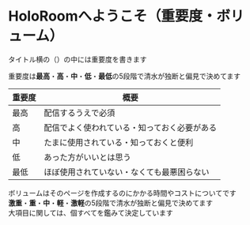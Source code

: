 # HoloRoomへようこそ（重要度・ボリューム）

タイトル横の（）の中には重要度を書きます

重要度は**最高**・**高**・**中**・**低**・**最低**の5段階で清水が独断と偏見で決めてます

| 重要度 | 概要                     |
|-----|------------------------|
| 最高  | 配信するうえで必須              |
| 高   | 配信でよく使われている・知っておく必要がある |
| 中   | たまに使用されている・知っておくと便利    |
| 低 | あった方がいいとは思う            |
| 最低 | ほぼ使用されていない・なくても最悪困らない  |

ボリュームはそのページを作成するのにかかる時間やコストについてです  
**激重**・**重**・**中**・**軽**・**激軽**の5段階で清水が独断と偏見で決めてます  
大項目に関しては、個すべてを鑑みて決定しています